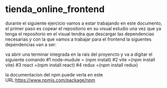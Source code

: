 ﻿# tienda_online_frontend

 durante el siguiente ejercicio vamos a estar trabajando en este documento, el primer paso es copear el repositorio en su visual estudio 
 una vez que ya tenga el repositorio en el visual tendra que descargar las dependencias necesarias y con la que vamos a trabajar para el 
 frontend la siguentes dependencias van a ser:

 va abrir una terminar integrada en la rais del proyencto y va a digitar el siguiente comando
 #1 node-mudule =  (npm install)
 #2 vite =(npm install vite)
 #3 react =(npm install react)
 #4 redux =(npm install redux)

 la documentacion del npm puede verla en este URL:https://www.npmjs.com/package/npm



